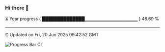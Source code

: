 ### Hi there 👋

⏳ Year progress { ██████████████▁▁▁▁▁▁▁▁▁▁▁▁▁▁▁▁ } 46.69 %

---

⏰ Updated on Fri, 20 Jun 2025 09:42:52 GMT

![Progress Bar CI](https://github.com/IshwaranRudhara/GIT-ACTION/workflows/Progress%20Bar%20CI/badge.svg)
